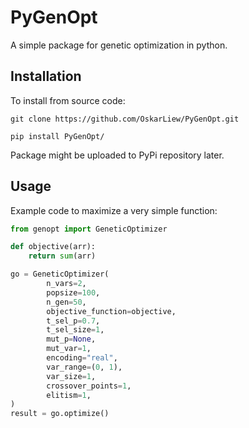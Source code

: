 # PyGenOpt

A simple package for genetic optimization in python.

## Installation

To install from source code:

`git clone https://github.com/OskarLiew/PyGenOpt.git`

`pip install PyGenOpt/`

Package might be uploaded to PyPi repository later.

## Usage

Example code to maximize a very simple function:

```python
from genopt import GeneticOptimizer

def objective(arr):
    return sum(arr)

go = GeneticOptimizer(
        n_vars=2,
        popsize=100,
        n_gen=50,
        objective_function=objective,
        t_sel_p=0.7,
        t_sel_size=1,
        mut_p=None,
        mut_var=1,
        encoding="real",
        var_range=(0, 1),
        var_size=1,
        crossover_points=1,
        elitism=1,
)
result = go.optimize()
```

